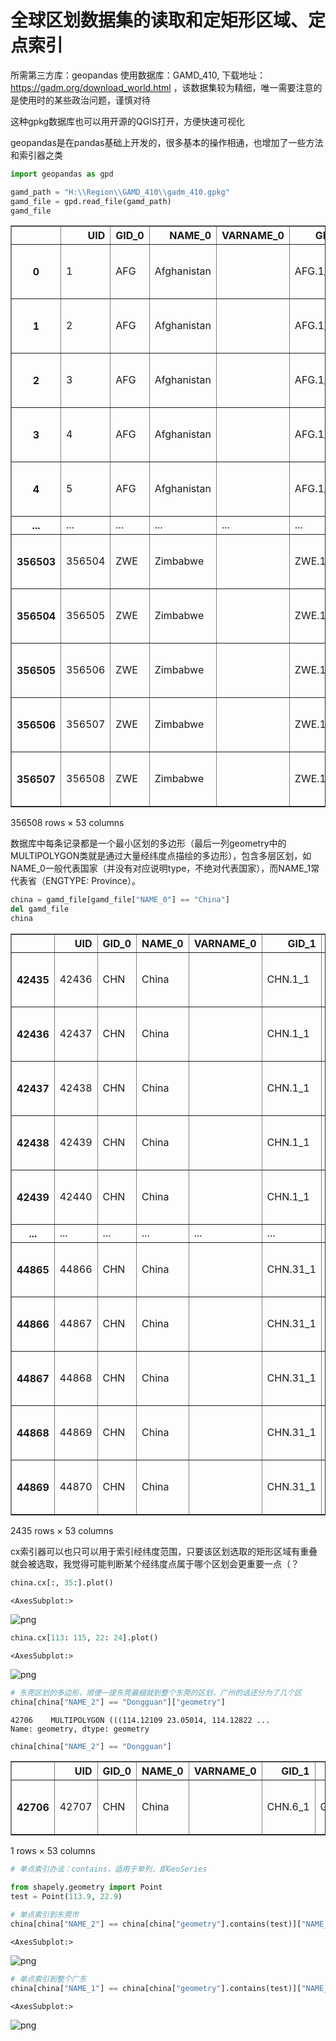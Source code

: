 # 全球区划数据集的读取和定矩形区域、定点索引
所需第三方库：geopandas
使用数据库：GAMD_410, 下载地址：https://gadm.org/download_world.html ，该数据集较为精细，唯一需要注意的是使用时的某些政治问题，谨慎对待

这种gpkg数据库也可以用开源的QGIS打开，方便快速可视化

geopandas是在pandas基础上开发的，很多基本的操作相通，也增加了一些方法和索引器之类


```python
import geopandas as gpd
```


```python
gamd_path = "H:\\Region\\GAMD_410\\gadm_410.gpkg"
gamd_file = gpd.read_file(gamd_path)
gamd_file
```




<div>
<style scoped>
    .dataframe tbody tr th:only-of-type {
        vertical-align: middle;
    }

    .dataframe tbody tr th {
        vertical-align: top;
    }

    .dataframe thead th {
        text-align: right;
    }
</style>
<table border="1" class="dataframe">
  <thead>
    <tr style="text-align: right;">
      <th></th>
      <th>UID</th>
      <th>GID_0</th>
      <th>NAME_0</th>
      <th>VARNAME_0</th>
      <th>GID_1</th>
      <th>NAME_1</th>
      <th>VARNAME_1</th>
      <th>NL_NAME_1</th>
      <th>ISO_1</th>
      <th>HASC_1</th>
      <th>...</th>
      <th>ENGTYPE_5</th>
      <th>GOVERNEDBY</th>
      <th>SOVEREIGN</th>
      <th>DISPUTEDBY</th>
      <th>REGION</th>
      <th>VARREGION</th>
      <th>COUNTRY</th>
      <th>CONTINENT</th>
      <th>SUBCONT</th>
      <th>geometry</th>
    </tr>
  </thead>
  <tbody>
    <tr>
      <th>0</th>
      <td>1</td>
      <td>AFG</td>
      <td>Afghanistan</td>
      <td></td>
      <td>AFG.1_1</td>
      <td>Badakhshan</td>
      <td>Badahšan</td>
      <td></td>
      <td></td>
      <td>AF.BD</td>
      <td>...</td>
      <td></td>
      <td></td>
      <td>Afghanistan</td>
      <td></td>
      <td></td>
      <td></td>
      <td>Afghanistan</td>
      <td>Asia</td>
      <td></td>
      <td>MULTIPOLYGON (((71.41149 36.55717, 71.40954 36...</td>
    </tr>
    <tr>
      <th>1</th>
      <td>2</td>
      <td>AFG</td>
      <td>Afghanistan</td>
      <td></td>
      <td>AFG.1_1</td>
      <td>Badakhshan</td>
      <td>Badahšan</td>
      <td></td>
      <td></td>
      <td>AF.BD</td>
      <td>...</td>
      <td></td>
      <td></td>
      <td>Afghanistan</td>
      <td></td>
      <td></td>
      <td></td>
      <td>Afghanistan</td>
      <td>Asia</td>
      <td></td>
      <td>MULTIPOLYGON (((71.27620 38.00465, 71.27578 38...</td>
    </tr>
    <tr>
      <th>2</th>
      <td>3</td>
      <td>AFG</td>
      <td>Afghanistan</td>
      <td></td>
      <td>AFG.1_1</td>
      <td>Badakhshan</td>
      <td>Badahšan</td>
      <td></td>
      <td></td>
      <td>AF.BD</td>
      <td>...</td>
      <td></td>
      <td></td>
      <td>Afghanistan</td>
      <td></td>
      <td></td>
      <td></td>
      <td>Afghanistan</td>
      <td>Asia</td>
      <td></td>
      <td>MULTIPOLYGON (((70.78272 37.27678, 70.78635 37...</td>
    </tr>
    <tr>
      <th>3</th>
      <td>4</td>
      <td>AFG</td>
      <td>Afghanistan</td>
      <td></td>
      <td>AFG.1_1</td>
      <td>Badakhshan</td>
      <td>Badahšan</td>
      <td></td>
      <td></td>
      <td>AF.BD</td>
      <td>...</td>
      <td></td>
      <td></td>
      <td>Afghanistan</td>
      <td></td>
      <td></td>
      <td></td>
      <td>Afghanistan</td>
      <td>Asia</td>
      <td></td>
      <td>MULTIPOLYGON (((71.41149 36.55717, 71.40091 36...</td>
    </tr>
    <tr>
      <th>4</th>
      <td>5</td>
      <td>AFG</td>
      <td>Afghanistan</td>
      <td></td>
      <td>AFG.1_1</td>
      <td>Badakhshan</td>
      <td>Badahšan</td>
      <td></td>
      <td></td>
      <td>AF.BD</td>
      <td>...</td>
      <td></td>
      <td></td>
      <td>Afghanistan</td>
      <td></td>
      <td></td>
      <td></td>
      <td>Afghanistan</td>
      <td>Asia</td>
      <td></td>
      <td>MULTIPOLYGON (((70.71236 37.07621, 70.73582 37...</td>
    </tr>
    <tr>
      <th>...</th>
      <td>...</td>
      <td>...</td>
      <td>...</td>
      <td>...</td>
      <td>...</td>
      <td>...</td>
      <td>...</td>
      <td>...</td>
      <td>...</td>
      <td>...</td>
      <td>...</td>
      <td>...</td>
      <td>...</td>
      <td>...</td>
      <td>...</td>
      <td>...</td>
      <td>...</td>
      <td>...</td>
      <td>...</td>
      <td>...</td>
      <td>...</td>
    </tr>
    <tr>
      <th>356503</th>
      <td>356504</td>
      <td>ZWE</td>
      <td>Zimbabwe</td>
      <td></td>
      <td>ZWE.10_1</td>
      <td>Midlands</td>
      <td></td>
      <td></td>
      <td>ZW-MI</td>
      <td>ZW.MI</td>
      <td>...</td>
      <td></td>
      <td></td>
      <td>Zimbabwe</td>
      <td></td>
      <td></td>
      <td></td>
      <td>Zimbabwe</td>
      <td>Africa</td>
      <td></td>
      <td>MULTIPOLYGON (((29.75637 -20.33492, 29.75664 -...</td>
    </tr>
    <tr>
      <th>356504</th>
      <td>356505</td>
      <td>ZWE</td>
      <td>Zimbabwe</td>
      <td></td>
      <td>ZWE.10_1</td>
      <td>Midlands</td>
      <td></td>
      <td></td>
      <td>ZW-MI</td>
      <td>ZW.MI</td>
      <td>...</td>
      <td></td>
      <td></td>
      <td>Zimbabwe</td>
      <td></td>
      <td></td>
      <td></td>
      <td>Zimbabwe</td>
      <td>Africa</td>
      <td></td>
      <td>MULTIPOLYGON (((29.84425 -20.10055, 29.84955 -...</td>
    </tr>
    <tr>
      <th>356505</th>
      <td>356506</td>
      <td>ZWE</td>
      <td>Zimbabwe</td>
      <td></td>
      <td>ZWE.10_1</td>
      <td>Midlands</td>
      <td></td>
      <td></td>
      <td>ZW-MI</td>
      <td>ZW.MI</td>
      <td>...</td>
      <td></td>
      <td></td>
      <td>Zimbabwe</td>
      <td></td>
      <td></td>
      <td></td>
      <td>Zimbabwe</td>
      <td>Africa</td>
      <td></td>
      <td>MULTIPOLYGON (((30.03103 -20.27994, 30.03089 -...</td>
    </tr>
    <tr>
      <th>356506</th>
      <td>356507</td>
      <td>ZWE</td>
      <td>Zimbabwe</td>
      <td></td>
      <td>ZWE.10_1</td>
      <td>Midlands</td>
      <td></td>
      <td></td>
      <td>ZW-MI</td>
      <td>ZW.MI</td>
      <td>...</td>
      <td></td>
      <td></td>
      <td>Zimbabwe</td>
      <td></td>
      <td></td>
      <td></td>
      <td>Zimbabwe</td>
      <td>Africa</td>
      <td></td>
      <td>MULTIPOLYGON (((30.08165 -20.19866, 30.08120 -...</td>
    </tr>
    <tr>
      <th>356507</th>
      <td>356508</td>
      <td>ZWE</td>
      <td>Zimbabwe</td>
      <td></td>
      <td>ZWE.10_1</td>
      <td>Midlands</td>
      <td></td>
      <td></td>
      <td>ZW-MI</td>
      <td>ZW.MI</td>
      <td>...</td>
      <td></td>
      <td></td>
      <td>Zimbabwe</td>
      <td></td>
      <td></td>
      <td></td>
      <td>Zimbabwe</td>
      <td>Africa</td>
      <td></td>
      <td>MULTIPOLYGON (((30.18608 -20.07877, 30.18606 -...</td>
    </tr>
  </tbody>
</table>
<p>356508 rows × 53 columns</p>
</div>



数据库中每条记录都是一个最小区划的多边形（最后一列geometry中的MULTIPOLYGON类就是通过大量经纬度点描绘的多边形），包含多层区划，如NAME_0一般代表国家（并没有对应说明type，不绝对代表国家），而NAME_1常代表省（ENGTYPE: Province）。


```python
china = gamd_file[gamd_file["NAME_0"] == "China"]
del gamd_file
china
```




<div>
<style scoped>
    .dataframe tbody tr th:only-of-type {
        vertical-align: middle;
    }

    .dataframe tbody tr th {
        vertical-align: top;
    }

    .dataframe thead th {
        text-align: right;
    }
</style>
<table border="1" class="dataframe">
  <thead>
    <tr style="text-align: right;">
      <th></th>
      <th>UID</th>
      <th>GID_0</th>
      <th>NAME_0</th>
      <th>VARNAME_0</th>
      <th>GID_1</th>
      <th>NAME_1</th>
      <th>VARNAME_1</th>
      <th>NL_NAME_1</th>
      <th>ISO_1</th>
      <th>HASC_1</th>
      <th>...</th>
      <th>ENGTYPE_5</th>
      <th>GOVERNEDBY</th>
      <th>SOVEREIGN</th>
      <th>DISPUTEDBY</th>
      <th>REGION</th>
      <th>VARREGION</th>
      <th>COUNTRY</th>
      <th>CONTINENT</th>
      <th>SUBCONT</th>
      <th>geometry</th>
    </tr>
  </thead>
  <tbody>
    <tr>
      <th>42435</th>
      <td>42436</td>
      <td>CHN</td>
      <td>China</td>
      <td></td>
      <td>CHN.1_1</td>
      <td>Anhui</td>
      <td>Ānhuī</td>
      <td>安徽|安徽</td>
      <td>CN-AH</td>
      <td>CN.AH</td>
      <td>...</td>
      <td></td>
      <td></td>
      <td>China</td>
      <td></td>
      <td></td>
      <td></td>
      <td>China</td>
      <td>Asia</td>
      <td></td>
      <td>MULTIPOLYGON (((117.01215 30.49605, 117.00874 ...</td>
    </tr>
    <tr>
      <th>42436</th>
      <td>42437</td>
      <td>CHN</td>
      <td>China</td>
      <td></td>
      <td>CHN.1_1</td>
      <td>Anhui</td>
      <td>Ānhuī</td>
      <td>安徽|安徽</td>
      <td>CN-AH</td>
      <td>CN.AH</td>
      <td>...</td>
      <td></td>
      <td></td>
      <td>China</td>
      <td></td>
      <td></td>
      <td></td>
      <td>China</td>
      <td>Asia</td>
      <td></td>
      <td>MULTIPOLYGON (((117.04400 30.66469, 117.04181 ...</td>
    </tr>
    <tr>
      <th>42437</th>
      <td>42438</td>
      <td>CHN</td>
      <td>China</td>
      <td></td>
      <td>CHN.1_1</td>
      <td>Anhui</td>
      <td>Ānhuī</td>
      <td>安徽|安徽</td>
      <td>CN-AH</td>
      <td>CN.AH</td>
      <td>...</td>
      <td></td>
      <td></td>
      <td>China</td>
      <td></td>
      <td></td>
      <td></td>
      <td>China</td>
      <td>Asia</td>
      <td></td>
      <td>MULTIPOLYGON (((116.76235 30.82385, 116.75951 ...</td>
    </tr>
    <tr>
      <th>42438</th>
      <td>42439</td>
      <td>CHN</td>
      <td>China</td>
      <td></td>
      <td>CHN.1_1</td>
      <td>Anhui</td>
      <td>Ānhuī</td>
      <td>安徽|安徽</td>
      <td>CN-AH</td>
      <td>CN.AH</td>
      <td>...</td>
      <td></td>
      <td></td>
      <td>China</td>
      <td></td>
      <td></td>
      <td></td>
      <td>China</td>
      <td>Asia</td>
      <td></td>
      <td>MULTIPOLYGON (((115.93915 30.42734, 115.94868 ...</td>
    </tr>
    <tr>
      <th>42439</th>
      <td>42440</td>
      <td>CHN</td>
      <td>China</td>
      <td></td>
      <td>CHN.1_1</td>
      <td>Anhui</td>
      <td>Ānhuī</td>
      <td>安徽|安徽</td>
      <td>CN-AH</td>
      <td>CN.AH</td>
      <td>...</td>
      <td></td>
      <td></td>
      <td>China</td>
      <td></td>
      <td></td>
      <td></td>
      <td>China</td>
      <td>Asia</td>
      <td></td>
      <td>MULTIPOLYGON (((116.47166 30.45662, 116.47373 ...</td>
    </tr>
    <tr>
      <th>...</th>
      <td>...</td>
      <td>...</td>
      <td>...</td>
      <td>...</td>
      <td>...</td>
      <td>...</td>
      <td>...</td>
      <td>...</td>
      <td>...</td>
      <td>...</td>
      <td>...</td>
      <td>...</td>
      <td>...</td>
      <td>...</td>
      <td>...</td>
      <td>...</td>
      <td>...</td>
      <td>...</td>
      <td>...</td>
      <td>...</td>
      <td>...</td>
    </tr>
    <tr>
      <th>44865</th>
      <td>44866</td>
      <td>CHN</td>
      <td>China</td>
      <td></td>
      <td>CHN.31_1</td>
      <td>Zhejiang</td>
      <td>Zhèjiāng</td>
      <td>浙江</td>
      <td>CN-ZJ</td>
      <td>CN.ZJ</td>
      <td>...</td>
      <td></td>
      <td></td>
      <td>China</td>
      <td></td>
      <td></td>
      <td></td>
      <td>China</td>
      <td>Asia</td>
      <td></td>
      <td>MULTIPOLYGON (((120.74319 28.02431, 120.74319 ...</td>
    </tr>
    <tr>
      <th>44866</th>
      <td>44867</td>
      <td>CHN</td>
      <td>China</td>
      <td></td>
      <td>CHN.31_1</td>
      <td>Zhejiang</td>
      <td>Zhèjiāng</td>
      <td>浙江</td>
      <td>CN-ZJ</td>
      <td>CN.ZJ</td>
      <td>...</td>
      <td></td>
      <td></td>
      <td>China</td>
      <td></td>
      <td></td>
      <td></td>
      <td>China</td>
      <td>Asia</td>
      <td></td>
      <td>MULTIPOLYGON (((121.12264 27.69097, 121.12264 ...</td>
    </tr>
    <tr>
      <th>44867</th>
      <td>44868</td>
      <td>CHN</td>
      <td>China</td>
      <td></td>
      <td>CHN.31_1</td>
      <td>Zhejiang</td>
      <td>Zhèjiāng</td>
      <td>浙江</td>
      <td>CN-ZJ</td>
      <td>CN.ZJ</td>
      <td>...</td>
      <td></td>
      <td></td>
      <td>China</td>
      <td></td>
      <td></td>
      <td></td>
      <td>China</td>
      <td>Asia</td>
      <td></td>
      <td>MULTIPOLYGON (((122.16570 30.13764, 122.16570 ...</td>
    </tr>
    <tr>
      <th>44868</th>
      <td>44869</td>
      <td>CHN</td>
      <td>China</td>
      <td></td>
      <td>CHN.31_1</td>
      <td>Zhejiang</td>
      <td>Zhèjiāng</td>
      <td>浙江</td>
      <td>CN-ZJ</td>
      <td>CN.ZJ</td>
      <td>...</td>
      <td></td>
      <td></td>
      <td>China</td>
      <td></td>
      <td></td>
      <td></td>
      <td>China</td>
      <td>Asia</td>
      <td></td>
      <td>MULTIPOLYGON (((122.12514 29.94847, 122.12514 ...</td>
    </tr>
    <tr>
      <th>44869</th>
      <td>44870</td>
      <td>CHN</td>
      <td>China</td>
      <td></td>
      <td>CHN.31_1</td>
      <td>Zhejiang</td>
      <td>Zhèjiāng</td>
      <td>浙江</td>
      <td>CN-ZJ</td>
      <td>CN.ZJ</td>
      <td>...</td>
      <td></td>
      <td></td>
      <td>China</td>
      <td></td>
      <td></td>
      <td></td>
      <td>China</td>
      <td>Asia</td>
      <td></td>
      <td>MULTIPOLYGON (((122.15986 29.61153, 122.15986 ...</td>
    </tr>
  </tbody>
</table>
<p>2435 rows × 53 columns</p>
</div>



cx索引器可以也只可以用于索引经纬度范围，只要该区划选取的矩形区域有重叠就会被选取，我觉得可能判断某个经纬度点属于哪个区划会更重要一点（？


```python
china.cx[:, 35:].plot()
```




    <AxesSubplot:>




    
![png](output_6_1.png)
    



```python
china.cx[113: 115, 22: 24].plot()
```




    <AxesSubplot:>




    
![png](output_7_1.png)
    



```python
# 东莞区划的多边形，顺便一提东莞最细就到整个东莞的区划，广州的话还分为了几个区
china[china["NAME_2"] == "Dongguan"]["geometry"]
```




    42706    MULTIPOLYGON (((114.12109 23.05014, 114.12822 ...
    Name: geometry, dtype: geometry




```python
china[china["NAME_2"] == "Dongguan"]
```




<div>
<style scoped>
    .dataframe tbody tr th:only-of-type {
        vertical-align: middle;
    }

    .dataframe tbody tr th {
        vertical-align: top;
    }

    .dataframe thead th {
        text-align: right;
    }
</style>
<table border="1" class="dataframe">
  <thead>
    <tr style="text-align: right;">
      <th></th>
      <th>UID</th>
      <th>GID_0</th>
      <th>NAME_0</th>
      <th>VARNAME_0</th>
      <th>GID_1</th>
      <th>NAME_1</th>
      <th>VARNAME_1</th>
      <th>NL_NAME_1</th>
      <th>ISO_1</th>
      <th>HASC_1</th>
      <th>...</th>
      <th>ENGTYPE_5</th>
      <th>GOVERNEDBY</th>
      <th>SOVEREIGN</th>
      <th>DISPUTEDBY</th>
      <th>REGION</th>
      <th>VARREGION</th>
      <th>COUNTRY</th>
      <th>CONTINENT</th>
      <th>SUBCONT</th>
      <th>geometry</th>
    </tr>
  </thead>
  <tbody>
    <tr>
      <th>42706</th>
      <td>42707</td>
      <td>CHN</td>
      <td>China</td>
      <td></td>
      <td>CHN.6_1</td>
      <td>Guangdong</td>
      <td>Guǎngdōng</td>
      <td>廣東|广东</td>
      <td>CN-GD</td>
      <td>CN.GD</td>
      <td>...</td>
      <td></td>
      <td></td>
      <td>China</td>
      <td></td>
      <td></td>
      <td></td>
      <td>China</td>
      <td>Asia</td>
      <td></td>
      <td>MULTIPOLYGON (((114.12109 23.05014, 114.12822 ...</td>
    </tr>
  </tbody>
</table>
<p>1 rows × 53 columns</p>
</div>




```python
# 单点索引办法：contains，适用于单列，即GeoSeries

from shapely.geometry import Point
test = Point(113.9, 22.9)

# 单点索引到东莞市
china[china["NAME_2"] == china[china["geometry"].contains(test)]["NAME_2"].iloc[0]].plot()
```




    <AxesSubplot:>




    
![png](output_10_1.png)
    



```python
# 单点索引到整个广东
china[china["NAME_1"] == china[china["geometry"].contains(test)]["NAME_1"].iloc[0]].plot()
```




    <AxesSubplot:>




    
![png](output_11_1.png)
    



```python

```
